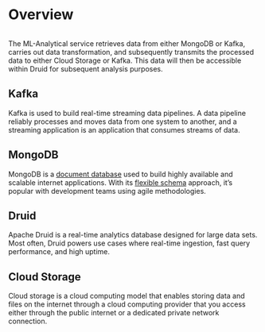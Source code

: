 # Overview

<figure><img src="../../../../../.gitbook/assets/Screenshot from 2023-08-11 14-03-25.png" alt=""><figcaption></figcaption></figure>

The ML-Analytical service retrieves data from either MongoDB or Kafka, carries out data transformation, and subsequently transmits the processed data to either Cloud Storage or Kafka. This data will then be accessible within Druid for subsequent analysis purposes.&#x20;

## Kafka

Kafka is used to build real-time streaming data pipelines. A data pipeline reliably processes and moves data from one system to another, and a streaming application is an application that consumes streams of data.

## MongoDB

MongoDB is a [document database](https://www.mongodb.com/document-databases) used to build highly available and scalable internet applications. With its [flexible schema](https://www.mongodb.com/scale/mongodb-schema-design) approach, it’s popular with development teams using agile methodologies.&#x20;

## Druid

Apache Druid is a real-time analytics database designed for large data sets. Most often, Druid powers use cases where real-time ingestion, fast query performance, and high uptime.

## Cloud Storage

Cloud storage is a cloud computing model that enables storing data and files on the internet through a cloud computing provider that you access either through the public internet or a dedicated private network connection.
